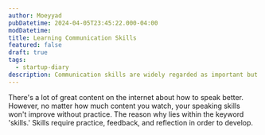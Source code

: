 ```yaml
---
author: Moeyyad
pubDatetime: 2024-04-05T23:45:22.000-04:00
modDatetime:
title: Learning Communication Skills
featured: false
draft: true
tags:
  - startup-diary
description: Communication skills are widely regarded as important but developing them seems harder than ever
---
```


There's a lot of great content on the internet about how to speak better. However, no matter how much content you watch, your speaking skills won't improve without practice. The reason why lies within the keyword 'skills.' Skills require practice, feedback, and reflection in order to develop.
